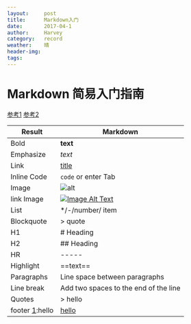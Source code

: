 ```yaml
---
layout:     post
title:      Markdown入门
date:       2017-04-1
author:     Harvey
category:   record
weather:    晴
header-img: 
tags:
---
```


# Markdown 简易入门指南   

[参考1](http://www.markdowntutorial.com/lesson/2/)
[参考2](https://help.ghost.org/hc/en-us/articles/224410728-Markdown-Guide)

| Result	        | Markdown  
|----               |----
|Bold	            |**text**  
|Emphasize	        |*text*
|Link	            |[title](http://)	
|Inline Code        |`code` or enter Tab	
|Image	            |![alt](http://)	
|link Image         |[![Image Alt Text](/path/to/image)](path/to/linked/page)
|List	            |*/-/number/ item
|Blockquote	        |> quote	
|H1	                |# Heading	
|H2	                |## Heading	
|HR                 |-----
|Highlight          |==text==
|Paragraphs         |Line space between paragraphs
|Line break         |Add two spaces to the end of the line
|Quotes             |> hello
|footer [1]:hello   |[hello][1]

[1]:http://google.com